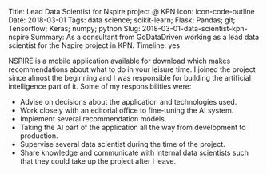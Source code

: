 Title: Lead Data Scientist for Nspire project @ KPN
Icon: icon-code-outline
Date: 2018-03-01
Tags: data science; scikit-learn; Flask; Pandas; git; Tensorflow; Keras; numpy; python
Slug: 2018-03-01-data-scientist-kpn-nspire
Summary: As a consultant from GoDataDriven working as a lead data scientist for the Nspire project in KPN.
Timeline: yes


NSPIRE is a mobile application available for download which makes recommendations about what to do in your leisure time. I joined the project since almost the beginning and I was responsible for building the artificial intelligence part of it. Some of my responsibilities were:

- Advise on decisions about the application and technologies used.
- Work closely with an editorial office to fine-tuning the AI system.
- Implement several recommendation models.
- Taking the AI part of the application all the way from development to production.
- Supervise several data scientist during the time of the project.
- Share knowledge and communicate with internal data scientists such that they could take up the project after I leave.
